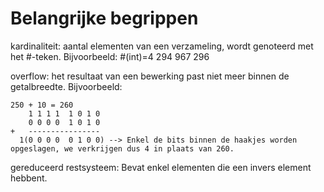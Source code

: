 # Belangrijke begrippen
kardinaliteit: aantal elementen van een verzameling, wordt genoteerd met het #-teken. Bijvoorbeeld: #(int)=4 294 967 296

overflow: het resultaat van een bewerking past niet meer binnen de getalbreedte. Bijvoorbeeld:
```
250 + 10 = 260
    1 1 1 1  1 0 1 0
    0 0 0 0  1 0 1 0
+   ----------------
  1(0 0 0 0  0 1 0 0) --> Enkel de bits binnen de haakjes worden opgeslagen, we verkrijgen dus 4 in plaats van 260.
```

gereduceerd restsysteem: Bevat enkel elementen die een invers element hebbent.
